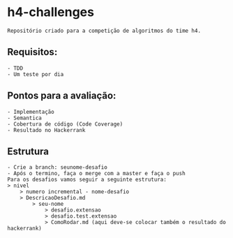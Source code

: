# h4-challenges

    Repositório criado para a competição de algoritmos do time h4. 


## Requisitos:
    - TDD
    - Um teste por dia

## Pontos para a avaliação:
    - Implementação
    - Semantica
    - Cobertura de código (Code Coverage)
    - Resultado no Hackerrank

## Estrutura
    - Crie a branch: seunome-desafio
    - Após o termino, faça o merge com a master e faça o push
    Para os desafios vamos seguir a seguinte estrutura:
    > nivel
        > numero incremental - nome-desafio 
        > DescricaoDesafio.md
            > seu-nome
                > desafio.extensao
                > desafio.test.extensao
                > ComoRodar.md (aqui deve-se colocar também o resultado do hackerrank)
    
    
